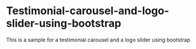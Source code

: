 # Testimonial-carousel-and-logo-slider-using-bootstrap
This is a sample for a testimonial carousel and a logo slider using bootstrap  
